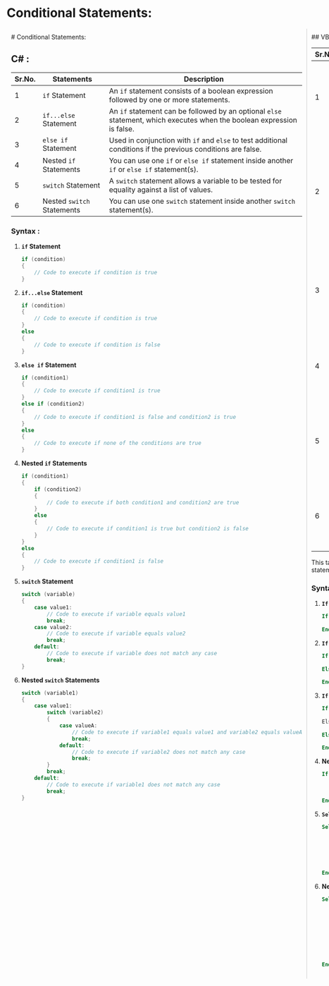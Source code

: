 # Conditional Statements:

<div style="display: flex;">
  <div style="flex: 1; padding: 10px;">
    # Conditional Statements:

## C# :


| **Sr.No.** | **Statements**             | **Description**                                                                                          |
|------------|----------------------------|----------------------------------------------------------------------------------------------------------|
| 1          | `if` Statement             | An `if` statement consists of a boolean expression followed by one or more statements.                   |
| 2          | `if...else` Statement      | An `if` statement can be followed by an optional `else` statement, which executes when the boolean expression is false. |
| 3          | `else if` Statement        | Used in conjunction with `if` and `else` to test additional conditions if the previous conditions are false. |
| 4          | Nested `if` Statements     | You can use one `if` or `else if` statement inside another `if` or `else if` statement(s).               |
| 5          | `switch` Statement         | A `switch` statement allows a variable to be tested for equality against a list of values.               |
| 6          | Nested `switch` Statements | You can use one `switch` statement inside another `switch` statement(s).                                |


### Syntax :


1. **`if` Statement**

     ```csharp
     if (condition)
     {
         // Code to execute if condition is true
     }
     ```

2. **`if...else` Statement**
 
     ```csharp
     if (condition)
     {
         // Code to execute if condition is true
     }
     else
     {
         // Code to execute if condition is false
     }
     ```

3. **`else if` Statement**

     ```csharp
     if (condition1)
     {
         // Code to execute if condition1 is true
     }
     else if (condition2)
     {
         // Code to execute if condition1 is false and condition2 is true
     }
     else
     {
         // Code to execute if none of the conditions are true
     }
     ```

4. **Nested `if` Statements**

     ```csharp
     if (condition1)
     {
         if (condition2)
         {
             // Code to execute if both condition1 and condition2 are true
         }
         else
         {
             // Code to execute if condition1 is true but condition2 is false
         }
     }
     else
     {
         // Code to execute if condition1 is false
     }
     ```

5. **`switch` Statement**
  
     ```csharp
     switch (variable)
     {
         case value1:
             // Code to execute if variable equals value1
             break;
         case value2:
             // Code to execute if variable equals value2
             break;
         default:
             // Code to execute if variable does not match any case
             break;
     }
     ```

6. **Nested `switch` Statements**
   
     ```csharp
     switch (variable1)
     {
         case value1:
             switch (variable2)
             {
                 case valueA:
                     // Code to execute if variable1 equals value1 and variable2 equals valueA
                     break;
                 default:
                     // Code to execute if variable2 does not match any case
                     break;
             }
             break;
         default:
             // Code to execute if variable1 does not match any case
             break;
     }
     ```
  </div>
  <div style="flex: 1; padding: 10px; border-left: 1px solid #ccc;">
    ## VB6 :


| **Sr.No.** | **Statements**                   | **Description**                                                                                          |
|------------|----------------------------------|----------------------------------------------------------------------------------------------------------|
| 1          | `If` Statement                   | An `If` statement consists of a boolean expression followed by one or more statements.                   |
| 2          | `If...Then...Else` Statement     | An `If` statement can be followed by an optional `Else` statement, which executes when the boolean expression is false. |
| 3          | `If...Then...ElseIf...Else` Statement | Used in conjunction with `If` and `Else` to test additional conditions if the previous conditions are false. |
| 4          | Nested `If` Statements           | You can use one `If` or `ElseIf` statement inside another `If` or `ElseIf` statement(s).                 |
| 5          | `Select Case` Statement          | A `Select Case` statement allows a variable to be tested for equality against a list of values.          |
| 6          | Nested `Select Case` Statements  | You can use one `Select Case` statement inside another `Select Case` statement(s).                       |

This table provides an overview of the conditional statements in VB6, along with their descriptions.


### Syntax :


1. **`If` Statement:**
   ```vb
   If condition Then
       ' one or more statements
   End If
   ```

2. **`If...Then...Else` Statement:**
   ```vb
   If condition Then
       ' one or more statements
   Else
       ' one or more statements
   End If
   ```

3. **`If...Then...ElseIf...Else` Statement:**
   ```vb
   If condition1 Then
       ' one or more statements
   ElseIf condition2 Then
       ' one or more statements
   Else
       ' one or more statements
   End If
   ```

4. **Nested `If` Statements:**
   ```vb
   If condition1 Then
       If condition2 Then
           ' one or more statements
       End If
   End If
   ```

5. **`Select Case` Statement:**
   ```vb
   Select Case expression
       Case value1
           ' one or more statements
       Case value2
           ' one or more statements
       Case Else
           ' one or more statements
   End Select
   ```

6. **Nested `Select Case` Statements:**
   ```vb
   Select Case expression1
       Case value1
           Select Case expression2
               Case value2_1
                   ' one or more statements
               Case value2_2
                   ' one or more statements
           End Select
       Case Else
           ' one or more statements
   End Select
   ```
  </div>
</div>
